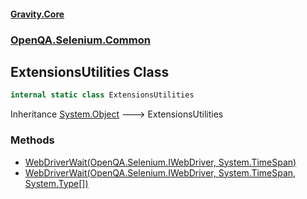 #### [Gravity.Core](./index.md 'index')
### [OpenQA.Selenium.Common](./OpenQA-Selenium-Common.md 'OpenQA.Selenium.Common')
## ExtensionsUtilities Class
```csharp
internal static class ExtensionsUtilities
```
Inheritance [System.Object](https://docs.microsoft.com/en-us/dotnet/api/System.Object 'System.Object') &#129106; ExtensionsUtilities  
### Methods
- [WebDriverWait(OpenQA.Selenium.IWebDriver, System.TimeSpan)](./OpenQA-Selenium-Common-ExtensionsUtilities-WebDriverWait(OpenQA-Selenium-IWebDriver_System-TimeSpan).md 'OpenQA.Selenium.Common.ExtensionsUtilities.WebDriverWait(OpenQA.Selenium.IWebDriver, System.TimeSpan)')
- [WebDriverWait(OpenQA.Selenium.IWebDriver, System.TimeSpan, System.Type[])](./OpenQA-Selenium-Common-ExtensionsUtilities-WebDriverWait(OpenQA-Selenium-IWebDriver_System-TimeSpan_System-Type--).md 'OpenQA.Selenium.Common.ExtensionsUtilities.WebDriverWait(OpenQA.Selenium.IWebDriver, System.TimeSpan, System.Type[])')
